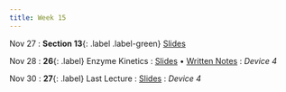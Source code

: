 ```yaml
---
title: Week 15
---
```


Nov 27
: **Section 13**{: .label .label-green}
[Slides](#)

Nov 28
: **26**{: .label} Enzyme Kinetics
  : [Slides](#) &#8226; [Written Notes](#)
: _Device 4_

Nov 30
: **27**{: .label} Last Lecture
  : [Slides](#)
: _Device 4_
